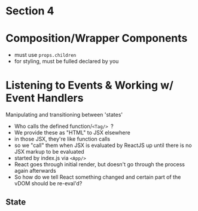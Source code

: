 # Section 4

# Composition/Wrapper Components
* must use ```props.children```
* for styling, must be fulled declared by you

# Listening to Events & Working w/ Event Handlers
Manipulating and transitioning between 'states'

* Who calls the defined function/```<Tag/> ```?
* We provide these as "HTML" to JSX elsewhere
* in those JSX, they're like function calls
* so we "call" them when JSX is evaluated by ReactJS up until there is no JSX markup to be evaluated
* started by index.js via ```<App/>```
* React goes through initial render, but doesn't go through the process again afterwards
* So how do we tell React something changed and certain part of the vDOM should be re-eval'd?

## State